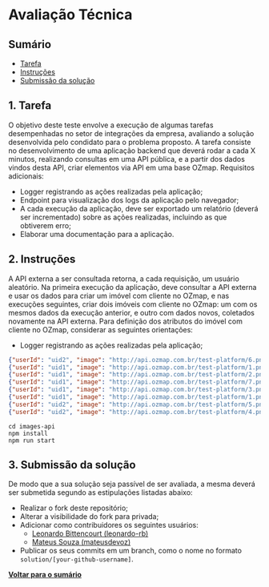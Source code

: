 # Avaliação Técnica

<a id="sumario"></a>
## Sumário

<!-- TOC -->
  * [Tarefa](#tarefa)
  * [Instruções](#instrucoes)
  * [Submissão da solução](#submissao)
<!-- /TOC -->

<a id="tarefa"></a>
## 1. Tarefa

 O objetivo deste teste envolve a execução de algumas tarefas desempenhadas no setor de integrações da empresa, avaliando a solução desenvolvida pelo condidato para o problema proposto. 
 A tarefa consiste no desenvolvimento de uma aplicação backend que deverá rodar a cada X minutos, realizando consultas em uma API pública, e a partir dos dados vindos desta API, criar elementos via API em uma base OZmap. 
 Requisitos adicionais:
 * Logger registrando as ações realizadas pela aplicação;
 * Endpoint para visualização dos logs da aplicação pelo navegador;
 * A cada execução da aplicação, deve ser exportado um relatório (deverá ser incrementado) sobre as ações realizadas, incluindo as que obtiverem erro;
 * Elaborar uma documentação para a aplicação.
 
<a id="instrucoes"></a>
## 2. Instruções

A API externa a ser consultada retorna, a cada requisição, um usuário aleatório. Na primeira execução da aplicação, deve consultar a API externa e usar os dados para criar um imóvel com cliente no OZmap, e nas execuções seguintes, criar dois imóveis com cliente no OZmap: um com os mesmos dados da execução anterior, e outro com dados novos, coletados novamente na API externa. Para definição dos atributos do imóvel com cliente no OZmap, considerar as seguintes orientações:
 * Logger registrando as ações realizadas pela aplicação;

```json
{"userId": "uid2", "image": "http://api.ozmap.com.br/test-platform/6.png"}
{"userId": "uid1", "image": "http://api.ozmap.com.br/test-platform/1.png"}
{"userId": "uid1", "image": "http://api.ozmap.com.br/test-platform/2.png"}
{"userId": "uid1", "image": "http://api.ozmap.com.br/test-platform/7.png"}
{"userId": "uid1", "image": "http://api.ozmap.com.br/test-platform/3.png"}
{"userId": "uid1", "image": "http://api.ozmap.com.br/test-platform/1.png"}
{"userId": "uid2", "image": "http://api.ozmap.com.br/test-platform/5.png"}
{"userId": "uid2", "image": "http://api.ozmap.com.br/test-platform/4.png"}
```

```shell
cd images-api
npm install
npm run start
```

<a id="submissao"></a>
## 3. Submissão da solução

De modo que a sua solução seja passível de ser avaliada, a mesma deverá ser submetida segundo as estipulações listadas abaixo:

* Realizar o fork deste repositório;
* Alterar a visibilidade do fork para privada;
* Adicionar como contribuidores os seguintes usuários:
  - [Leonardo Bittencourt (leonardo-rb)](https://github.com/leonardo-rb)
  - [Mateus Souza (mateusdevoz)](https://github.com/mateusdevoz)
* Publicar os seus commits em um branch, como o nome no formato `solution/[your-github-username]`.

[**Voltar para o sumário**](#sumario)
